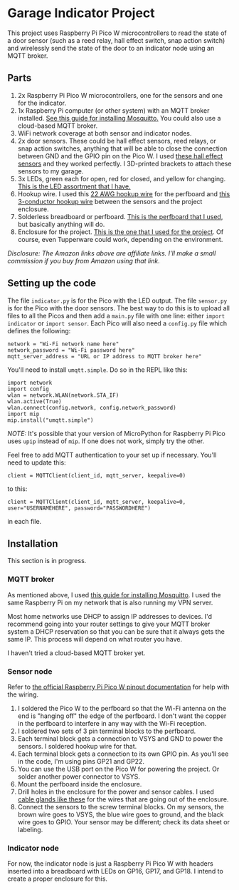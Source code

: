 # Garage Indicator Project

This project uses Raspberry Pi Pico W microcontrollers to read the state of a door sensor (such as a reed relay, hall effect switch, snap action switch) and wirelessly send the state of the door to an indicator node using an MQTT broker.

## Parts
1. 2x Raspberry Pi Pico W microcontrollers, one for the sensors and one for the indicator.
2. 1x Raspberry Pi computer (or other system) with an MQTT broker installed. [See this guide for installing Mosquitto.](https://mosquitto.org/download/) You could also use a cloud-based MQTT broker.
3. WiFi network coverage at both sensor and indicator nodes.
4. 2x door sensors. These could be hall effect sensors, reed relays, or snap action switches, anything that will be able to close the connection between GND and the GPIO pin on the Pico W. I used [these hall effect sensors](https://amzn.to/3Dt3CEU) and they worked perfectly. I 3D-printed brackets to attach these sensors to my garage.
5. 3x LEDs, green each for open, red for closed, and yellow for changing. [This is the LED assortment that I have.](https://amzn.to/3TOepi1)
6. Hookup wire. I used this [22 AWG hookup wire](https://amzn.to/3f3mGjl) for the perfboard and [this 3-conductor hookup wire](https://amzn.to/3To8tMZ) between the sensors and the project enclosure.
7. Solderless breadboard or perfboard. [This is the perfboard that I used](https://amzn.to/3F8Q4zk), but basically anything will do.
8. Enclosure for the project. [This is the one that I used for the project](https://amzn.to/3eXVOBk). Of course, even Tupperware could work, depending on the environment.

*Disclosure: The Amazon links above are affiliate links. I'll make a small commission if you buy from Amazon using that link.*

## Setting up the code
The file `indicator.py` is for the Pico with the LED output. The file `sensor.py` is for the Pico with the door sensors. The best way to do this is to upload all files to all the Picos and then add a `main.py` file with one line: either `import indicator` or `import sensor`. Each Pico will also need a `config.py` file which defines the following:

	network = "Wi-Fi network name here"
	network_password = "Wi-Fi password here"
	mqtt_server_address = "URL or IP address to MQTT broker here"

You'll need to install `umqtt.simple`. Do so in the REPL like this:

	import network
	import config
	wlan = network.WLAN(network.STA_IF)
	wlan.active(True)
	wlan.connect(config.network, config.network_password)
	import mip
	mip.install("umqtt.simple")

*NOTE:* It's possible that your version of MicroPython for Raspberry Pi Pico uses `upip` instead of `mip`. If one does not work, simply try the other.

Feel free to add MQTT authentication to your set up if necessary. You'll need to update this:

	client = MQTTClient(client_id, mqtt_server, keepalive=0)

to this:

	client = MQTTClient(client_id, mqtt_server, keepalive=0, user="USERNAMEHERE", password="PASSWORDHERE")

in each file.

## Installation
This section is in progress.

### MQTT broker
As mentioned above, I used [this guide for installing Mosquitto](https://mosquitto.org/download/). I used the same Raspberry Pi on my network that is also running my VPN server.

Most home networks use DHCP to assign IP addresses to devices. I'd recommend going into your router settings to give your MQTT broker system a DHCP reservation so that you can be sure that it always gets the same IP. This process will depend on what router you have.

I haven't tried a cloud-based MQTT broker yet.

### Sensor node

Refer to [the official Raspberry Pi Pico W pinout documentation](https://datasheets.raspberrypi.com/picow/PicoW-A4-Pinout.pdf) for help with the wiring.

1. I soldered the Pico W to the perfboard so that the Wi-Fi antenna on the end is "hanging off" the edge of the perfboard. I don't want the copper in the perfboard to interfere in any way with the Wi-Fi reception.
1. I soldered two sets of 3 pin terminal blocks to the perfboard.
1. Each terminal block gets a connection to VSYS and GND to power the sensors. I soldered hookup wire for that. 
1. Each terminal block gets a connection to its own GPIO pin. As you'll see in the code, I'm using pins GP21 and GP22.
1. You can use the USB port on the Pico W for powering the project. Or solder another power connector to VSYS.
1. Mount the perfboard inside the enclosure.
1. Drill holes in the enclosure for the power and sensor cables. I used [cable glands like these](https://amzn.to/3D2b6x9) for the wires that are going out of the enclosure.
1. Connect the sensors to the screw terminal blocks. On my sensors, the brown wire goes to VSYS, the blue wire goes to ground, and the black wire goes to GPIO. Your sensor may be different; check its data sheet or labeling.

### Indicator node

For now, the indicator node is just a Raspberry Pi Pico W with headers inserted into a breadboard with LEDs on  GP16, GP17, and GP18. I intend to create a proper enclosure for this.
